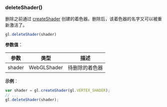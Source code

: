 ### deleteShader()

删除之前通过 [createShader](#createShader) 创建的着色器。删除后，该着色器的名字又可以被重新激活了。

```js
gl.deleteShader(shader)
```

**参数值**：

|参数|类型|描述|
|-|-|-|
|shader|WebGLShader|待删除的着色器|

**示例**：

```js
var shader = gl.createShader(gl.VERTEX_SHADER);
// ...
gl.deleteShader(shader);
```
